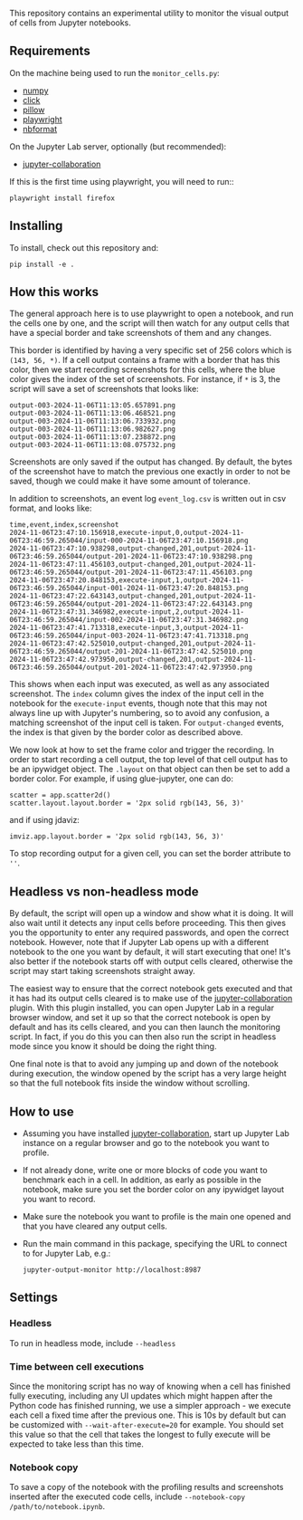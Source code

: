 This repository contains an experimental utility to monitor the visual output of
cells from Jupyter notebooks.

## Requirements

On the machine being used to run the ``monitor_cells.py``:

* [numpy](https://numpy.org)
* [click](https://click.palletsprojects.com/en/stable/)
* [pillow](https://python-pillow.org/)
* [playwright](https://pypi.org/project/playwright/)
* [nbformat](https://pypi.org/project/nbformat/)

On the Jupyter Lab server, optionally (but recommended):

* [jupyter-collaboration](https://github.com/jupyterlab/jupyter-collaboration)

If this is the first time using playwright, you will need to run::

    playwright install firefox

## Installing

To install, check out this repository and:

    pip install -e .

## How this works

The general approach here is to use playwright to open a notebook, and run the
cells one by one, and the script will then watch for any output cells that have
a special border and take screenshots of them and any changes.

This border is identified by having a very specific set of 256 colors which is
``(143, 56, *)``. If a cell output contains a frame with a border that has this
color, then we start recording screenshots for this cells, where the blue color
gives the index of the set of screenshots. For instance, if ``*`` is 3, the
script will save a set of screenshots that looks like:

    output-003-2024-11-06T11:13:05.657891.png
    output-003-2024-11-06T11:13:06.468521.png
    output-003-2024-11-06T11:13:06.733932.png
    output-003-2024-11-06T11:13:06.982627.png
    output-003-2024-11-06T11:13:07.238872.png
    output-003-2024-11-06T11:13:08.075732.png

Screenshots are only saved if the output has changed. By default, the bytes of the
screenshot have to match the previous one exactly in order to not be saved, though
we could make it have some amount of tolerance.

In addition to screenshots, an event log ``event_log.csv`` is written out in csv
format, and looks like:

    time,event,index,screenshot
    2024-11-06T23:47:10.156918,execute-input,0,output-2024-11-06T23:46:59.265044/input-000-2024-11-06T23:47:10.156918.png
    2024-11-06T23:47:10.938298,output-changed,201,output-2024-11-06T23:46:59.265044/output-201-2024-11-06T23:47:10.938298.png
    2024-11-06T23:47:11.456103,output-changed,201,output-2024-11-06T23:46:59.265044/output-201-2024-11-06T23:47:11.456103.png
    2024-11-06T23:47:20.848153,execute-input,1,output-2024-11-06T23:46:59.265044/input-001-2024-11-06T23:47:20.848153.png
    2024-11-06T23:47:22.643143,output-changed,201,output-2024-11-06T23:46:59.265044/output-201-2024-11-06T23:47:22.643143.png
    2024-11-06T23:47:31.346982,execute-input,2,output-2024-11-06T23:46:59.265044/input-002-2024-11-06T23:47:31.346982.png
    2024-11-06T23:47:41.713318,execute-input,3,output-2024-11-06T23:46:59.265044/input-003-2024-11-06T23:47:41.713318.png
    2024-11-06T23:47:42.525010,output-changed,201,output-2024-11-06T23:46:59.265044/output-201-2024-11-06T23:47:42.525010.png
    2024-11-06T23:47:42.973950,output-changed,201,output-2024-11-06T23:46:59.265044/output-201-2024-11-06T23:47:42.973950.png

This shows when each input was executed, as well as any associated screenshot.
The ``index`` column gives the index of the input cell in the notebook for the
``execute-input`` events, though note that this may not always line up with
Jupyter's numbering, so to avoid any confusion, a matching screenshot of the
input cell is taken. For ``output-changed`` events, the index is that given by
the border color as described above.

We now look at how to set the frame color and trigger the recording. In order to
start recording a cell output, the top level of that cell output has to be an
ipywidget object. The ``.layout`` on that object can then be set to add a border
color. For example, if using glue-jupyter, one can do:

    scatter = app.scatter2d()
    scatter.layout.layout.border = '2px solid rgb(143, 56, 3)'

and if using jdaviz:

    imviz.app.layout.border = '2px solid rgb(143, 56, 3)'

To stop recording output for a given cell, you can set the border attribute to
``''``.

## Headless vs non-headless mode

By default, the script will open up a window and show what it is doing. It will
also wait until it detects any input cells before proceeding. This then gives
you the opportunity to enter any required passwords, and open the correct
notebook. However, note that if Jupyter Lab opens up with a different notebook
to the one you want by default, it will start executing that one! It's also
better if the notebook starts off with output cells cleared, otherwise the script
may start taking screenshots straight away.

The easiest way to ensure that the correct notebook gets executed and that it
has had its output cells cleared is to make use of the
[jupyter-collaboration](https://github.com/jupyterlab/jupyter-collaboration)
plugin. With this plugin installed, you can open Jupyter Lab in a regular browser window,
and set it up so that the correct notebook is open by default and has its cells cleared,
and you can then launch the monitoring script. In fact, if you do this you can then
also run the script in headless mode since you know it should be doing the right thing.

One final note is that to avoid any jumping up and down of the notebook during
execution, the window opened by the script has a very large height so that the
full notebook fits inside the window without scrolling.

## How to use

* Assuming you have installed
  [jupyter-collaboration](https://github.com/jupyterlab/jupyter-collaboration),
  start up Jupyter Lab instance on a regular browser and go to the notebook you
  want to profile.
* If not already done, write one or more blocks of code you want to benchmark
  each in a cell. In addition, as early as possible in the notebook, make sure
  you set the border color on any ipywidget layout you want to record.
* Make sure the notebook you want to profile is the main one opened and that
  you have cleared any output cells.
* Run the main command in this package, specifying the URL to connect to for Jupyter Lab, e.g.:

      jupyter-output-monitor http://localhost:8987

## Settings


### Headless

To run in headless mode, include ``--headless``

### Time between cell executions

Since the monitoring script has no way of knowing when a cell has finished fully
executing, including any UI updates which might happen after the Python code has
finished running, we use a simpler approach - we execute each cell a fixed time
after the previous one. This is 10s by default but can be customized with
``--wait-after-execute=20`` for example. You should set this value so that the
cell that takes the longest to fully execute will be expected to take less than
this time.

### Notebook copy

To save a copy of the notebook with the profiling results and
screenshots inserted after the executed code cells,
include ``--notebook-copy /path/to/notebook.ipynb``.
